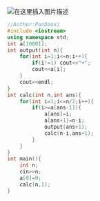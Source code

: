 ![在这里插入图片描述](https://pic.2ge.org/cdn/?url=https://img-blog.csdnimg.cn/cd892ca2b55d4cbe8568dc209e7a5f75.png?x-oss-process=image/watermark,type_ZmFuZ3poZW5naGVpdGk,shadow_10,text_aHR0cHM6Ly9ibG9nLmNzZG4ubmV0L1BhbkRhb3hpMjAyMA==,size_16,color_FFFFFF,t_70)

```cpp
//Author:PanDaoxi
#include <iostream>
using namespace std;
int a[10001];
int output(int n){
	for(int i=1;i<=n;i++){
		if(i!=1) cout<<"+";
		cout<<a[i];
	}
	cout<<endl;
}
int calc(int n,int ans){
	for(int i=1;i<=n/2;i++){
		if(i>=a[ans-1]){
			a[ans]=i;
			a[ans+1]=n-i;
			output(ans+1);
			calc(n-i,ans+1);
		}
	}
}
int main(){
	int n;
	cin>>n;
	a[0]=0;
	calc(n,1);
}
```

